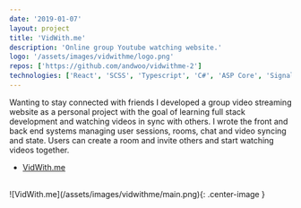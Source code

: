 ```yaml
---
date: '2019-01-07'
layout: project
title: 'VidWith.me'
description: 'Online group Youtube watching website.'
logo: '/assets/images/vidwithme/logo.png'
repos: ['https://github.com/andwoo/vidwithme-2']
technologies: ['React', 'SCSS', 'Typescript', 'C#', 'ASP Core', 'SignalR']
---
```


Wanting to stay connected with friends I developed a group video streaming website as a personal project with the goal of learning full stack development and watching videos in sync with others. I wrote the front and back end systems managing user sessions, rooms, chat and video syncing and state. Users can create a room and invite others and start watching videos together.

- [VidWith.me](https://vidwithme-2.herokuapp.com/)

<br>
![VidWith.me](/assets/images/vidwithme/main.png){: .center-image }